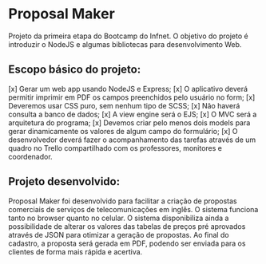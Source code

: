 # Proposal Maker

Projeto da primeira etapa do Bootcamp do Infnet. O objetivo do projeto é introduzir o NodeJS e algumas bibliotecas para desenvolvimento Web.

## Escopo básico do projeto:

[x] Gerar um web app usando NodeJS e Express;
[x] O aplicativo deverá permitir imprimir em PDF os campos preenchidos pelo usuário no form;
[x] Deveremos usar CSS puro, sem nenhum tipo de SCSS;
[x] Não haverá consulta a banco de dados;
[x] A view engine será o EJS;
[x] O MVC será a arquitetura do programa;
[x] Devemos criar pelo menos dois models para gerar dinamicamente os valores de algum campo do formulário;
[x] O desenvolvedor deverá fazer o acompanhamento das tarefas através de um quadro no Trello compartilhado com os professores, monitores e coordenador.

## Projeto desenvolvido:

Proposal Maker foi desenvolvido para facilitar a criação de propostas comerciais de serviços de telecomunicações em inglês. O sistema funciona tanto no browser quanto no celular. O sistema disponibiliza ainda a possibilidade de alterar os valores das tabelas de preços pré aprovados através de JSON para otimizar a geração de propostas. Ao final do cadastro, a proposta será gerada em PDF, podendo ser enviada para os clientes de forma mais rápida e acertiva.
